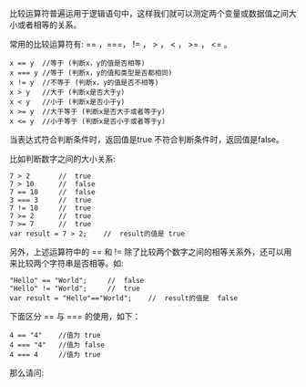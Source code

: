 比较运算符普遍运用于逻辑语句中，这样我们就可以测定两个变量或数据值之间大小或者相等的关系。

常用的比较运算符有: == ，===， != ， > ， < ， >= ， <= 。

    x == y  //等于 (判断x，y的值是否相等)
    x === y //等于 (判断x，y的值和类型是否都相同)
    x != y  //不等于 (判断x，y的值是否不相等)
    x > y   //大于 (判断x是否大于y)
    x < y   //小于 (判断x是否小于y)
    x >= y  //大于等于 (判断x是否大于或者等于y)
    x <= y  //小于等于 (判断x是否小于或者等于y)

当表达式符合判断条件时，返回值是true 不符合判断条件时，返回值是false。

比如判断数字之间的大小关系:

    7 > 2       //  true
    7 > 10      //  false
    7 == 10     //  false
    3 === 3     //  true
    7 != 10     //  true
    7 >= 2      //  true
    7 >= 7      //  true
    var result = 7 > 2;    //  result的值是 true

另外，上述运算符中的 == 和 != 除了比较两个数字之间的相等关系外，还可以用来比较两个字符串是否相等。如:

    "Hello" == "World";     //  false
    "Hello" != "World";     //  true
    var result = "Hello"=="World";    //  result的值是  false

下面区分 == 与 === 的使用，如下：

    4 == "4"    //值为 true
    4 === "4"   //值为 false
    4 === 4     //值为 true

那么请问:





